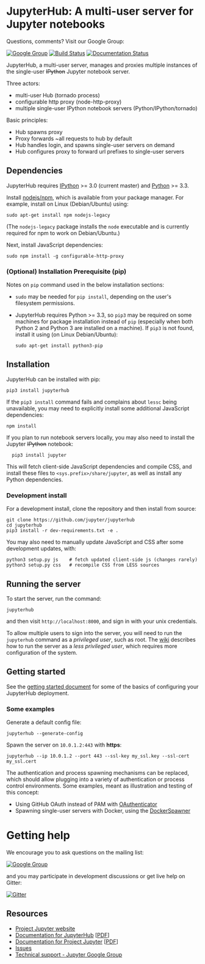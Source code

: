 # JupyterHub: A multi-user server for Jupyter notebooks

Questions, comments? Visit our Google Group:

[![Google Group](https://img.shields.io/badge/-Google%20Group-lightgrey.svg)](https://groups.google.com/forum/#!forum/jupyter)
[![Build Status](https://travis-ci.org/jupyter/jupyterhub.svg?branch=master)](https://travis-ci.org/jupyter/jupyterhub)
[![Documentation Status](https://readthedocs.org/projects/jupyterhub/badge/?version=latest)](http://jupyterhub.readthedocs.org/en/latest/?badge=latest)

JupyterHub, a multi-user server, manages and proxies multiple instances of the single-user <del>IPython</del> Jupyter notebook server.

Three actors:

- multi-user Hub (tornado process)
- configurable http proxy (node-http-proxy)
- multiple single-user IPython notebook servers (Python/IPython/tornado)

Basic principles:

- Hub spawns proxy
- Proxy forwards ~all requests to hub by default
- Hub handles login, and spawns single-user servers on demand
- Hub configures proxy to forward url prefixes to single-user servers


## Dependencies

JupyterHub requires [IPython](https://ipython.org/install.html) >= 3.0 (current master) and [Python](https://www.python.org/downloads/) >= 3.3.

Install [nodejs/npm](https://www.npmjs.com/), which is available from your
package manager. For example, install on Linux (Debian/Ubuntu) using:

    sudo apt-get install npm nodejs-legacy

(The `nodejs-legacy` package installs the `node` executable and is currently
required for npm to work on Debian/Ubuntu.)

Next, install JavaScript dependencies:

    sudo npm install -g configurable-http-proxy

### (Optional) Installation Prerequisite (pip)

Notes on `pip` command used in the below installation sections:
- `sudo` may be needed for `pip install`, depending on the user's filesystem permissions.
- JupyterHub requires Python >= 3.3, so `pip3` may be required on some machines for package installation instead of `pip` (especially when both Python 2 and Python 3 are installed on a machine). If `pip3` is not found, install it using (on Linux Debian/Ubuntu):

      sudo apt-get install python3-pip


## Installation

JupyterHub can be installed with pip:

    pip3 install jupyterhub

If the `pip3 install` command fails and complains about `lessc` being unavailable, you may need to explicitly install some additional JavaScript dependencies:

    npm install

If you plan to run notebook servers locally, you may also need to install the
Jupyter ~~IPython~~ notebook:

      pip3 install jupyter

This will fetch client-side JavaScript dependencies and compile CSS,
and install these files to `<sys.prefix>/share/jupyter`, as well as
install any Python dependencies.


### Development install

For a development install, clone the repository and then install from source:

    git clone https://github.com/jupyter/jupyterhub
    cd jupyterhub
    pip3 install -r dev-requirements.txt -e .

You may also need to manually update JavaScript and CSS after some development updates, with:

    python3 setup.py js    # fetch updated client-side js (changes rarely)
    python3 setup.py css   # recompile CSS from LESS sources


## Running the server

To start the server, run the command:

    jupyterhub

and then visit `http://localhost:8000`, and sign in with your unix credentials.

To allow multiple users to sign into the server, you will need to
run the `jupyterhub` command as a *privileged user*, such as root.
The [wiki](https://github.com/jupyter/jupyterhub/wiki/Using-sudo-to-run-JupyterHub-without-root-privileges)
describes how to run the server as a *less privileged user*, which requires more
configuration of the system.

## Getting started

See the [getting started document](docs/source/getting-started.md) for some of the
basics of configuring your JupyterHub deployment.

### Some examples

Generate a default config file:

    jupyterhub --generate-config

Spawn the server on ``10.0.1.2:443`` with **https**:

    jupyterhub --ip 10.0.1.2 --port 443 --ssl-key my_ssl.key --ssl-cert my_ssl.cert

The authentication and process spawning mechanisms can be replaced,
which should allow plugging into a variety of authentication or process control environments.
Some examples, meant as illustration and testing of this concept:

- Using GitHub OAuth instead of PAM with [OAuthenticator](https://github.com/jupyter/oauthenticator)
- Spawning single-user servers with Docker, using the [DockerSpawner](https://github.com/jupyter/dockerspawner)

# Getting help

We encourage you to ask questions on the mailing list:

[![Google Group](https://img.shields.io/badge/-Google%20Group-lightgrey.svg)](https://groups.google.com/forum/#!forum/jupyter)

and you may participate in development discussions or get live help on Gitter:

[![Gitter](https://badges.gitter.im/Join%20Chat.svg)](https://gitter.im/jupyter/jupyterhub?utm_source=badge&utm_medium=badge)

## Resources
- [Project Jupyter website](https://jupyter.org)
- [Documentation for JupyterHub](http://jupyterhub.readthedocs.org/en/latest/) [[PDF](https://media.readthedocs.org/pdf/jupyterhub/latest/jupyterhub.pdf)]
- [Documentation for Project Jupyter](http://jupyter.readthedocs.org/en/latest/index.html) [[PDF](https://media.readthedocs.org/pdf/jupyter/latest/jupyter.pdf)]
- [Issues](https://github.com/jupyter/jupyterhub/issues)
- [Technical support - Jupyter Google Group](https://groups.google.com/forum/#!forum/jupyter)
